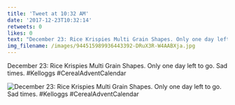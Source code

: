```yaml
---
title: 'Tweet at 10:32 AM'
date: '2017-12-23T10:32:14'
retweets: 0
likes: 0
text: "December 23: Rice Krispies Multi Grain Shapes. Only one day left to go. Sad times. #Kelloggs #CerealAdventCalendar"
img_filename: /images/944515989936443392-DRuX3R-W4AABXja.jpg
---
```

December 23: Rice Krispies Multi Grain Shapes. Only one day left to go. Sad times. #Kelloggs #CerealAdventCalendar

![December 23: Rice Krispies Multi Grain Shapes. Only one day left to go. Sad times. #Kelloggs #CerealAdventCalendar](/images/944515989936443392-DRuX3R-W4AABXja.jpg "December 23: Rice Krispies Multi Grain Shapes. Only one day left to go. Sad times. #Kelloggs #CerealAdventCalendar")